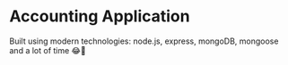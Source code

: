 # Accounting Application

Built using modern technologies: node.js, express, mongoDB, mongoose and a lot of time 😂🤍
